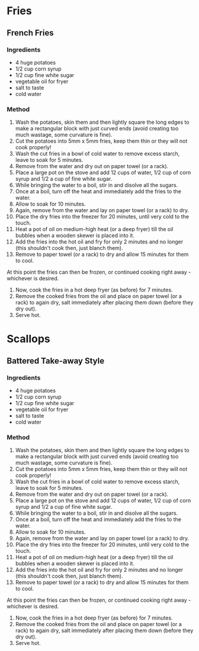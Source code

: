 # Fries

## French Fries

### Ingredients

* 4 huge potatoes
* 1/2 cup corn syrup
* 1/2 cup fine white sugar
* vegetable oil for fryer
* salt to taste
* cold water


### Method

1. Wash the potatoes, skin them and then lightly square the long edges to make a rectangular block with just curved ends (avoid creating too much wastage, some curvature is fine).
1. Cut the potatoes into 5mm x 5mm fries, keep them thin or they will not cook properly!
1. Wash the cut fries in a bowl of cold water to remove excess starch, leave to soak for 5 minutes.
1. Remove from the water and dry out on paper towel (or a rack).
1. Place a large pot on the stove and add 12 cups of water, 1/2 cup of corn syrup and 1/2 a cup of fine white sugar.
1. While bringing the water to a boil, stir in and disolve all the sugars.
1. Once at a boil, turn off the heat and immediately add the fries to the water.
1. Allow to soak for 10 minutes.
1. Again, remove from the water and lay on paper towel (or a rack) to dry.
1. Place the dry fries into the freezer for 20 minutes, until very cold to the touch.
1. Heat a pot of oil on medium-high heat (or a deep fryer) till the oil bubbles when a wooden skewer is placed into it.
1. Add the fries into the hot oil and fry for only 2 minutes and no longer (this shouldn't cook then, just blanch them).
1. Remove to paper towel (or a rack) to dry and allow 15 minutes for them to cool.

At this point the fries can then be frozen, or continued cooking right away - whichever is desired.

1. Now, cook the fries in a hot deep fryer (as before) for 7 minutes.
1. Remove the cooked fries from the oil and place on paper towel (or a rack) to again dry, salt immediately after placing them down (before they dry out).
1. Serve hot.



# Scallops

## Battered Take-away Style

### Ingredients

* 4 huge potatoes
* 1/2 cup corn syrup
* 1/2 cup fine white sugar
* vegetable oil for fryer
* salt to taste
* cold water


### Method

1. Wash the potatoes, skin them and then lightly square the long edges to make a rectangular block with just curved ends (avoid creating too much wastage, some curvature is fine).
1. Cut the potatoes into 5mm x 5mm fries, keep them thin or they will not cook properly!
1. Wash the cut fries in a bowl of cold water to remove excess starch, leave to soak for 5 minutes.
1. Remove from the water and dry out on paper towel (or a rack).
1. Place a large pot on the stove and add 12 cups of water, 1/2 cup of corn syrup and 1/2 a cup of fine white sugar.
1. While bringing the water to a boil, stir in and disolve all the sugars.
1. Once at a boil, turn off the heat and immediately add the fries to the water.
1. Allow to soak for 10 minutes.
1. Again, remove from the water and lay on paper towel (or a rack) to dry.
1. Place the dry fries into the freezer for 20 minutes, until very cold to the touch.
1. Heat a pot of oil on medium-high heat (or a deep fryer) till the oil bubbles when a wooden skewer is placed into it.
1. Add the fries into the hot oil and fry for only 2 minutes and no longer (this shouldn't cook then, just blanch them).
1. Remove to paper towel (or a rack) to dry and allow 15 minutes for them to cool.

At this point the fries can then be frozen, or continued cooking right away - whichever is desired.

1. Now, cook the fries in a hot deep fryer (as before) for 7 minutes.
1. Remove the cooked fries from the oil and place on paper towel (or a rack) to again dry, salt immediately after placing them down (before they dry out).
1. Serve hot.
